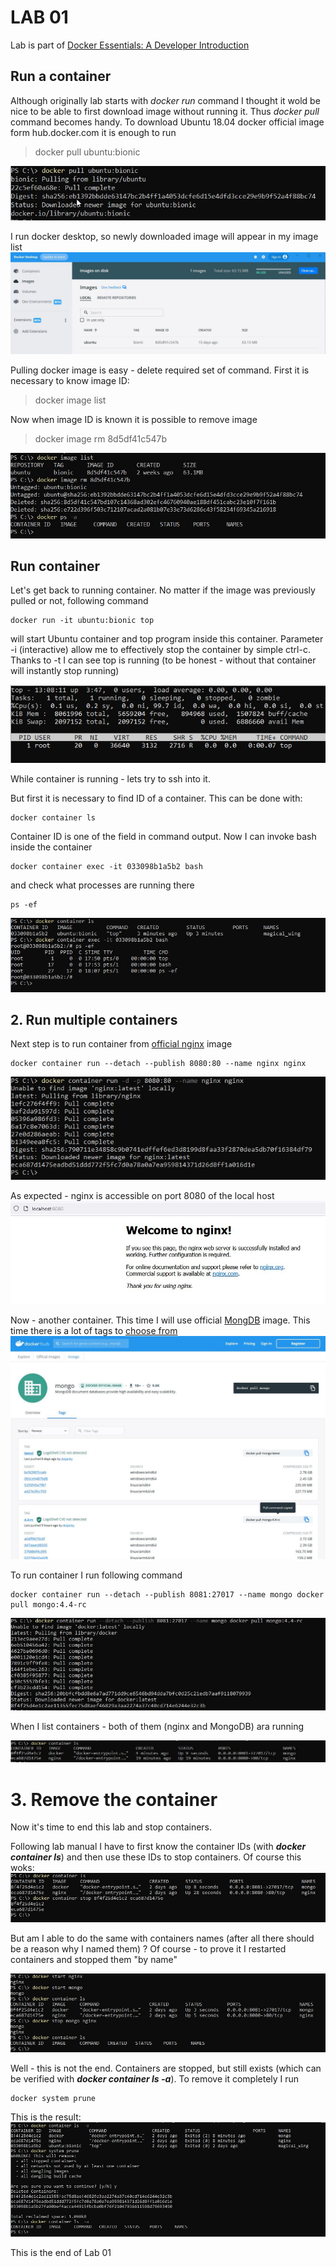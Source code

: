 # LAB 01

Lab is part of [Docker Essentials: A Developer Introduction](https://courses.cognitiveclass.ai/courses/course-v1:IBMDeveloperSkillsNetwork+CO0101EN+v1/course/)

## Run a container
Although originally lab starts with *docker run* command I thought it wold be nice to be able to first download image without running it. 
Thus *docker pull* command becomes handy. To download Ubuntu 18.04 docker official image form  hub.docker.com it is enough to run
> docker pull ubuntu:bionic

![pull Ubuntu image](./images/L01-001-pull-image.jpg)

I run docker desktop, so newly downloaded image will appear in my image list
![pulled docker image](./images/L01-002-ubuntu-image.jpg)

Pulling docker image is easy - delete required set of command. First it is necessary to know image ID:
> docker image list

Now when image ID is known it is possible to remove image
> docker image rm 8d5df41c547b

![remove image](./images/L01-003-remove-image.jpg)

## Run container
Let's get back to running container. No matter if the image was previously pulled or not, following command
```
docker run -it ubuntu:bionic top
```
will start Ubuntu container and top program inside this container. Parameter -i (interactive) allow me to effectively stop the container by simple ctrl-c. Thanks to -t I can see top is running (to be honest - without that container will instantly stop running)

![top running inside container](./images/L01-004a-top.jpg)


While container is running - lets try to ssh into it. 

But first it is necessary to find ID of a container. This can be done with:
```
docker container ls
```

Container ID is one of the field in command output. Now I can invoke bash inside the container
```
docker container exec -it 033098b1a5b2 bash
```
and check what processes are running there
```
ps -ef
```

![ssh to container](./images/L01-004-ssh-to-container.jpg)


## 2. Run multiple containers

Next step is to run container from [official nginx](https://hub.docker.com/_/nginx) image

```
docker container run --detach --publish 8080:80 --name nginx nginx
```
![run nginx container](./images/L01-005-first-nginx.jpg)

As expected - nginx is accessible on port 8080 of the local host
![nginx is running](./images/L01-006-nginx-running.jpg)

Now - another container. This time I will use official [MongDB](https://hub.docker.com/_/mongo) image. This time there is a lot of tags to [choose from](https://hub.docker.com/_/mongo/tags)
![mongoDB tags](./images/L01-007-mongo-tags.jpg)

To run container I run following command
```
docker container run --detach --publish 8081:27017 --name mongo docker pull mongo:4.4-rc
```
![mongoDB container run](./images/L01-008-mongo-run.jpg)

When I list containers - both of them (nginx and MongoDB) ara running

![containers running](./images/L01-009-two-containers.jpg)

# 3. Remove the container

Now it's time to end this lab and stop containers.

Following lab manual I have to first know the container IDs (with ***docker container ls***) and then use these IDs to stop containers. Of course this woks:
![stop containers by ID](./images/L01-010-stop-containers.jpg)

But am I able to do the same with containers names (after all there should be a reason why I named them) ? 
Of course - to prove it I restarted containers and stopped them "by name"

![stop by name](./images/L01-011-stop-by-name.jpg)

Well - this is not the end. Containers are stopped, but still exists  (which can be verified with ***docker container ls -a***). To remove it completely I run
```
docker system prune
```

This is the result:
![system prune](./images/L01-012-prune.jpg)


This is the end of Lab 01
